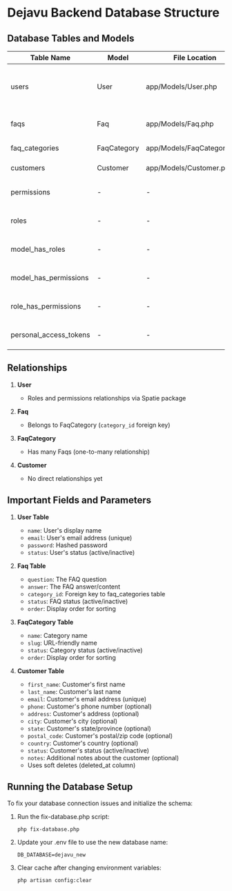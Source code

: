 # Dejavu Backend Database Structure

## Database Tables and Models

| Table Name | Model | File Location | Description |
|------------|-------|--------------|-------------|
| users | User | app/Models/User.php | User accounts for authentication and authorization |
| faqs | Faq | app/Models/Faq.php | Frequently asked questions |
| faq_categories | FaqCategory | app/Models/FaqCategory.php | Categories for FAQs |
| customers | Customer | app/Models/Customer.php | Customer information |
| permissions | - | - | Spatie Laravel Permission package |
| roles | - | - | Spatie Laravel Permission package |
| model_has_roles | - | - | Spatie Laravel Permission package |
| model_has_permissions | - | - | Spatie Laravel Permission package |
| role_has_permissions | - | - | Spatie Laravel Permission package |
| personal_access_tokens | - | - | Laravel Sanctum package |

## Relationships

1. **User**
   - Roles and permissions relationships via Spatie package

2. **Faq**
   - Belongs to FaqCategory (`category_id` foreign key)

3. **FaqCategory**
   - Has many Faqs (one-to-many relationship)

4. **Customer**
   - No direct relationships yet

## Important Fields and Parameters

1. **User Table**
   - `name`: User's display name
   - `email`: User's email address (unique)
   - `password`: Hashed password
   - `status`: User's status (active/inactive)

2. **Faq Table**
   - `question`: The FAQ question
   - `answer`: The FAQ answer/content
   - `category_id`: Foreign key to faq_categories table
   - `status`: FAQ status (active/inactive)
   - `order`: Display order for sorting

3. **FaqCategory Table**
   - `name`: Category name
   - `slug`: URL-friendly name
   - `status`: Category status (active/inactive)
   - `order`: Display order for sorting

4. **Customer Table**
   - `first_name`: Customer's first name
   - `last_name`: Customer's last name
   - `email`: Customer's email address (unique)
   - `phone`: Customer's phone number (optional)
   - `address`: Customer's address (optional)
   - `city`: Customer's city (optional)
   - `state`: Customer's state/province (optional)
   - `postal_code`: Customer's postal/zip code (optional)
   - `country`: Customer's country (optional)
   - `status`: Customer's status (active/inactive)
   - `notes`: Additional notes about the customer (optional)
   - Uses soft deletes (deleted_at column)

## Running the Database Setup

To fix your database connection issues and initialize the schema:

1. Run the fix-database.php script:
   ```
   php fix-database.php
   ```

2. Update your .env file to use the new database name:
   ```
   DB_DATABASE=dejavu_new
   ```

3. Clear cache after changing environment variables:
   ```
   php artisan config:clear
   ``` 